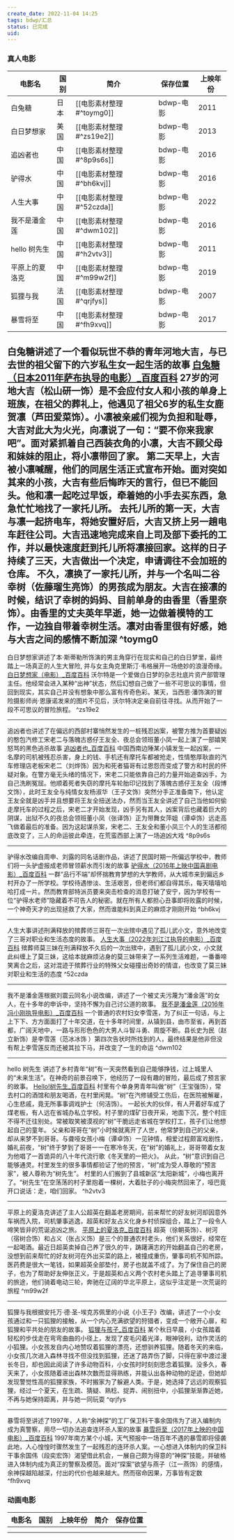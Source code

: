 ```yaml
---
create_date: 2022-11-04 14:25
tags: bdwp/汇总
status: 已完成
uid: 
---
```

### 真人电影

| 电影名         | 国别 | 简介                     | 保存位置  | 上映年份 |
| -------------- | ---- | ------------------------ | --------- | -------- |
| 白兔糖         | 日本 | [[电影素材整理#^toymg0]] | bdwp-电影 | 2011     |
| 白日梦想家     | 美国 | [[电影素材整理#^zs19e2]] | bdwp-电影 | 2013     |
| 追凶者也       | 中国 | [[电影素材整理#^8p9s6s]] | bdwp-电影 | 2016     |
| 驴得水         | 中国 | [[电影素材整理#^bh6kvj]] | bdwp-电影 | 2016     |
| 人生大事       | 中国 | [[电影素材整理#^52czda]] | bdwp-电影 | 2022     |
| 我不是潘金莲   | 中国 | [[电影素材整理#^dwm102]] | bdwp-电影 | 2016     |
| hello 树先生   | 中国 | [[电影素材整理#^h2vtv3]] | bdwp-电影 | 2011     |
| 平原上的夏洛克 | 中国 | [[电影素材整理#^m99w2f]] | bdwp-电影 | 2019     |
| 狐狸与我       | 法国 | [[电影素材整理#^qrjfys]] | bdwp-电影 | 2007     |
| 暴雪将至    |   中国   |   [[电影素材整理#^fh9xvq]]                       |   bdwp-电影        |   2017       |

白兔糖讲述了一个看似玩世不恭的青年河地大吉，与已去世的祖父留下的六岁私生女一起生活的故事 [白兔糖（日本2011年萨布执导的电影）_百度百科](https://baike.baidu.com/item/%E7%99%BD%E5%85%94%E7%B3%96/8121293?fr=aladdin)
27岁的河地大吉（松山研一饰）是不会应付女人和小孩的单身上班族，在祖父的葬礼上，他遇见了祖父6岁的私生女鹿贺凛（芦田爱菜饰）。小凛被亲戚们视为负担和耻辱，大吉对此大为火光，向凛说了一句：“要不你来我家吧”。面对紧抓着自己西装衣角的小凛，大吉不顾父母和妹妹的阻止，将小凛带回了家。 第二天早上，大吉被小凛喊醒，他们的同居生活正式宣布开始。面对突如其来的小孩，大吉有些后悔昨天的言行，但已不能回头。他和凛一起吃过早饭，牵着她的小手去买东西，急急忙忙地找了一家托儿所。 去托儿所的第一天，大吉与凛一起挤电车，将她安置好后，大吉又挤上另一趟电车赶往公司。大吉迅速地完成来自上司及部下委托的工作，并以最快速度赶到托儿所将凛接回家。这样的日子持续了三天，大吉做出一个决定，申请调往不会加班的仓库。 不久，凛换了一家托儿所，并与一个名叫二谷幸树（佐藤瑠生亮饰）的男孩成为朋友。大吉在接凛的时候，结识了幸树的妈妈、目前单身的由香里（香里奈饰）。由香里的丈夫英年早逝，她一边做着模特的工作，一边独自带着幸树生活。凛对由香里很有好感，她与大吉之间的感情不断加深
^toymg0
---

白日梦想家讲述了本·斯蒂勒所饰演的男主角穿行在现实和自己的白日梦里，最终踏上一场真正的人生大冒险, 并与女主角克里斯汀·韦格展开一场绝妙的浪漫奇缘。[白日梦想家（电影）_百度百科](https://baike.baidu.com/item/%E7%99%BD%E6%97%A5%E6%A2%A6%E6%83%B3%E5%AE%B6/9867134?fr=aladdin)
沃尔特是一个爱做白日梦的杂志社底片资产部管理主任。他经常会进入某种“出神”状态，然后幻想自己做了一些不可思议的事情，但回到现实，其实自己并没有想象中那么富有传奇色彩。某天，当西恩·潘饰演的冒险摄影师尚·恩康诺发来的图片不见后，沃尔特决定亲自前往寻找。从而开始了一段不可思议的冒险旅程。 ^zs19e2

---
追凶者也讲述了在偏远的西部村寨悄然发生的一桩残忍凶案，被警方推为首要疑凶的憨包汽修工宋老二与落魄古惑仔王友全、夜总会领班董小凤一起上演了一部嬉笑怒骂的黑色逃杀故事
[追凶者也_百度百科](https://baike.baidu.com/item/%E8%BF%BD%E5%87%B6%E8%80%85%E4%B9%9F/16563222?fr=aladdin)
中国西南边陲某小镇发生一起凶案，一名摩的司机被残忍杀害，身上的钱、手机还有摩托车都被抢走，性情憨厚耿直的汽车修理店老板宋老二（刘烨饰）因为和死者猫哥有过恩怨而变成了警方和村民的怀疑对象。在警方毫无头绪的情况下，宋老二只能依靠自己的力量开始追查凶手，为自己洗刷冤屈。他顺着死者失窃的摩托车轮胎印记找到了落魄古惑仔王友全（段博文饰），此时王友全与纯情女友杨淑华（王子文饰）突然分手正准备南下，他认定王友全就是凶手并且想要将王友全扭送法办，然而当王友全讲述了自己当他如何偷走摩托车的过程之后，宋老二才开始发现，凶手另有其人，凶案背后也藏着巨大的阴谋，出狱不久的夜总会领班董小凤（张译饰）正为带舞女萍姐（谭卓饰）远走高飞做着最后的准备。因为这起谋杀案，宋老二、王友全和董小凤三个人的生活都彻底改变了，三人的命运彼此牵连，在荒蛮西部上演了一场追凶大戏 ^8p9s6s

---
驴得水改编自周申、刘露的同名话剧作品，讲述了民国时期一所偏远学校中，教师们将一头驴虚报成老师冒领薪水而引发的故事
[驴得水（2016年上映中国喜剧电影）_百度百科](https://baike.baidu.com/item/%E9%A9%B4%E5%BE%97%E6%B0%B4/14800544?fr=aladdin)
一群“品行不端”却怀揣教育梦想的大学教师，从大城市来到偏远乡村开办了一所学校。学校待遇惨淡、生活艰苦，但老师们都自得其乐，每天嘻嘻哈哈打成一片。然而教育部特派员要来突击检查的消息打破了安宁，因为学校有一位“驴得水老师”隐藏着不可告人的秘密。就在所有人都担心丑事即将败露的时候，一个神奇天才的出现拯救了大家，然而谁能料到真正的麻烦才刚刚开始 ^bh6kvj

---
人生大事讲述刑满释放的殡葬师三哥在一次出殡中遇见了孤儿武小文，意外地改变了三哥对职业和生活态度的故事。
[人生大事（2022年刘江江执导的电影）_百度百科](https://baike.baidu.com/item/%E4%BA%BA%E7%94%9F%E5%A4%A7%E4%BA%8B/54721771?fr=aladdin)
殡葬师莫三妹在刑满释放不久后的一次出殡中，遇到了孤儿武小文，小文就此纠缠上了莫三妹，这给本就麻烦沾身的莫三妹带来了一系列生活难题，一番番啼笑离合之后，这对混迹于殡葬行业的特殊父女碰撞出奇妙的情谊，也改变了莫三妹对职业和生活的态度 ^52czda

---
我不是潘金莲根据刘震云同名小说改编，讲述了一个被丈夫污蔑为“潘金莲”的女人，在十多年的申诉中，坚持不懈为自己讨公道的故事。
[我不是潘金莲（2016年冯小刚执导电影）_百度百科](https://baike.baidu.com/item/%E6%88%91%E4%B8%8D%E6%98%AF%E6%BD%98%E9%87%91%E8%8E%B2/18225544?fr=aladdin)
一个普通的农村妇女李雪莲，为了纠正一句话，与上上下下、方方面面打了十年交道，在十多年时间里，从镇到县，由市至省，再到首都，广阔天地中，一路与形形色色的大男人斗智斗勇、周旋不断。县长史为民（赵立新饰）是李雪莲（范冰冰饰 ）第四次告状时所找到的人，最终结果是他非但没有帮上李雪莲反而还被其拉下马，并改变了一生的命运 ^dwm102

---
hello 树先生 讲述了乡村青年“树”有一天突然看到自己能够挣钱，过上城里人的“未来生活”。在神奇的前景召唤下，他经历了一段有趣的冒险，最后成了预言家的故事。
[Hello!树先生_百度百科](https://baike.baidu.com/item/Hello%21%E6%A0%91%E5%85%88%E7%94%9F/7587083?fromtitle=hello%20%E6%A0%91%E5%85%88%E7%94%9F&fromid=11238867&fr=aladdin)
村里有个单身男青年叫做“树”（王宝强饰），常去村口的酒馆和朋友喝酒，在村里闲晃。“树”在汽修铺受工伤后，在医院被解雇，心生悲戚，竟无所事事调戏护士（何洁饰）。 一起长大的伙伴，有人开着好车成了煤老板，有人远在省城办私立学校。村子里的煤矿日夜开采，地面下沉，整个村庄不得不迁往别处。常被取笑被漠视的“树”干脆远走省城在学校打工，孩子们让他想起自己的童年。 父亲和哥哥在“树”小时候就离开了人世，他常梦到自己的父亲，却从来梦不到哥哥。与聋哑女孩小梅（谭卓饰）一见钟情，相爱过程颇富戏剧性，婚礼前夜，“树”终于梦到了哥哥一一在寒冷冬天，在“树”的婚礼上，哥哥带着女友为他唱了一首诡异的八十年代流行歌《冬天里的一把火》。 从此，“树”意识到自己能够通灵。村里发生的很多事情都验证了他的预言，“树”成为受人尊敬的“预言家”，被人尊称为“树先生”。 村里的人们搬到了县城新区“太阳新城”，小梅也离开了。“树先生”在空荡荡的村子里抱着一棵树，大着肚子的小梅突然回来了，哑巴竟开口说话：走，咱们回家。 ^h2vtv3

---
平原上的夏洛克讲述了主人公超英在翻盖老房期间，前来帮忙的好友树河却因意外车祸而入院，司机肇事逃逸，超英和好友占义化身乡村侦探组合，踏上了一段令人啼笑皆非的荒诞追凶之旅。
[平原上的夏洛克_百度百科](https://baike.baidu.com/item/%E5%B9%B3%E5%8E%9F%E4%B8%8A%E7%9A%84%E5%A4%8F%E6%B4%9B%E5%85%8B?fromModule=lemma_search-box)
超英（徐朝英饰）、树河（宿树合饰）和占义（张占义饰）是三个的普通农村老头，他们关系很好，经常在一起喝酒。最近日超英卖掉自己养了很久的牛，踌躇满志的开始翻盖自己的老房，没想到前来帮忙的好友树河在外出买菜的路上，被撞成重伤，肇事司机不知所踪。医药费是很大一笔钱，如果超英全部垫付，房子也就盖不成了。为了保住自己的房子，也为了帮助好友伸张正义，于是超英和占义两个农村老头踏上了追寻肇事司机的旅途，他们骑着电动三轮，奔驰在辽阔的华北平原上，这似乎注定是一次荒诞的旅程 ^m99w2f

---
狐狸与我根据安托万·德·圣-埃克苏佩里的小说《小王子》改编，讲述了一个小女孩通过和一只狐狸的接触，从一个内心充满欲望的狩猎者，变成一个敞开心扉，和狐狸和平共处的朋友的故事。
[狐狸与孩子_百度百科](https://baike.baidu.com/item/%E7%8B%90%E7%8B%B8%E4%B8%8E%E5%AD%A9%E5%AD%90?fromtitle=%E7%8B%90%E7%8B%B8%E4%B8%8E%E6%88%91&fromid=7299480&fromModule=lemma_search-box)
某个秋日早晨，小女孩踏着轻松的步伐走在弯弯曲曲的小径上，发现了皮毛闪着光泽，眼神锐利，动作灵活的小狐狸。小女孩发自内心地赞叹着狐狸的漂亮，还想驯养狐狸。随着冬天的来临，小女孩几次进入森林寻找不但没找到狐狸，还迷了路弄伤了脚，只得在家中渡过漫长冬日，却也因此阅读了许多动物百科，小女孩时时刻刻思念着狐狸。没多久，春天来了，小女孩随着进出森林次数而显得熟练，并能认出各种动物的足迹，但她却发现警觉性高的狐狸家族，不时搬家为了躲避人类。于是，她选择了远远的观察狐狸，经过一个夏天，在生疏、猜疑、熟稔、捉弄、闹别扭中，小狐狸渐渐靠近她，不再与她保持距离，并与她一同玩耍 ^qrjfys

---
暴雪将至讲述了1997年，人称“余神探”的工厂保卫科干事余国伟为了进入编制内成为真警察，用尽一切办法追查连环杀人案的故事
[暴雪将至（2017年上映的中国电影）_百度百科](https://baike.baidu.com/item/%E6%9A%B4%E9%9B%AA%E5%B0%86%E8%87%B3/19541260?fromModule=lemma_search-box)
1997年南方某个小城，天气预报中一场百年不遇的暴雪即将侵袭此地，人心惶惶时骤然发生了一起残忍的连环杀人案。一心想进入体制内的保卫科干事余国伟（段奕宏饰）渴望借此机会，一展自己颇为得意的“神探”技能，并破格进入体制内成为真正的警察及模范。面对“探案”欲望与燕子（江一燕饰）的感情，余神探越陷越深，付出的代价也越来越大。然而宿命因果，万事皆有定数 ^fh9xvq

### 动画电影

| 电影名 | 国别 | 上映年份 | 简介 | 保存位置 | 
| ------ | ---- | -------- | ---- | -------- |
|        |      |          |      |          |
|        |      |          |      |          |